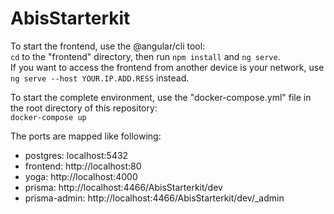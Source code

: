 # AbisStarterkit

To start the frontend, use the @angular/cli tool:  
```cd``` to the "frontend" directory, then run ```npm install``` and ```ng serve```.  
If you want to access the frontend from another device is your network, use ```ng serve --host YOUR.IP.ADD.RESS``` instead.
  
To start the complete environment, use the "docker-compose.yml" file in the root directory of this repository:  
```docker-compose up```  
  
The ports are mapped like following:  
* postgres: localhost:5432
* frontend: http://localhost:80
* yoga: http://localhost:4000
* prisma: http://localhost:4466/AbisStarterkit/dev
* prisma-admin: http://localhost:4466/AbisStarterkit/dev/_admin
